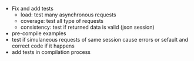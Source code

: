 - Fix and add tests
	- load: test many asynchronous requests
	- coverage: test all type of requests
	- consistency: test if returned data is valid (json session)
- pre-compile examples
- test if simulaneous requests of same session cause errors or sefault and correct code if it happens
- add tests in compilation process